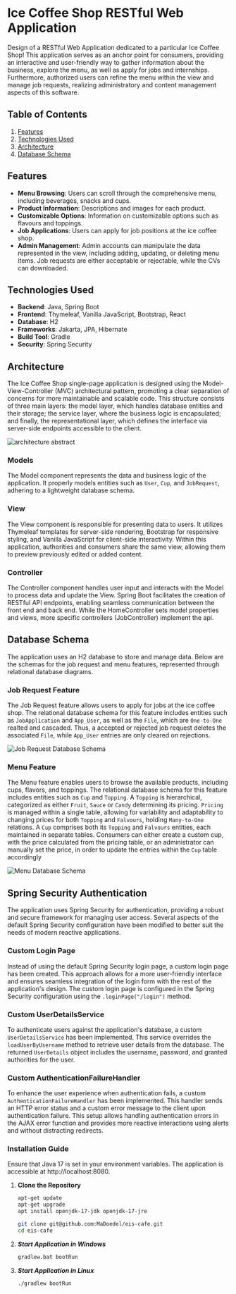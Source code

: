 # Ice Coffee Shop RESTful Web Application

Design of a RESTful Web Application dedicated to a particular Ice Coffee Shop! This application serves as an anchor point for consumers, providing an interactive and user-friendly way to gather information about the business, explore the menu, as well as apply for jobs and internships. Furthermore, authorized users can refine the menu within the view and manage job requests, realizing administratory and content management aspects of this software.

## Table of Contents

1. [Features](#features)
2. [Technologies Used](#technologies-used)
3. [Architecture](#architecture)
4. [Database Schema](#database-schema)

## Features

- **Menu Browsing**: Users can scroll through the comprehensive menu, including beverages, snacks and cups.
- **Product Information**: Descriptions and images for each product.
- **Customizable Options**: Information on customizable options such as flavours and toppings.
- **Job Applications**: Users can apply for job positions at the ice coffee shop.
- **Admin Management**: Admin accounts can manipulate the data represented in the view, including adding, updating, or deleting menu items. Job requests are either acceptable or rejectable, while the CVs can downloaded.

## Technologies Used

- **Backend**: Java, Spring Boot
- **Frontend**: Thymeleaf, Vanilla JavaScript, Bootstrap, React
- **Database**: H2
- **Frameworks**: Jakarta, JPA, Hibernate
- **Build Tool**: Gradle
- **Security**: Spring Security

## Architecture

The Ice Coffee Shop single-page application is designed using the Model-View-Controller (MVC) architectural pattern, promoting a clear separation of concerns for more maintainable and scalable code. This structure consists of three main layers: the model layer, which handles database entities and their storage; the service layer, where the business logic is encapsulated; and finally, the representational layer, which defines the interface via server-side endpoints accessible to the client.

![architecture abstract](docs/layered.png)

### Models

The Model component represents the data and business logic of the application. It properly models entities such as `User`, `Cup`, and `JobRequest`, adhering to a lightweight database schema.

### View

The View component is responsible for presenting data to users. It utilizes Thymeleaf templates for server-side rendering, Bootstrap for responsive styling, and Vanilla JavaScript for client-side interactivity. Within this application, authorities and consumers share the same view, allowing them to preview previously edited or added content.

### Controller

The Controller component handles user input and interacts with the Model to process data and update the View. Spring Boot facilitates the creation of RESTful API endpoints, enabling seamless communication between the front end and back end. While the HomeController sets model properties and views, more specific controllers (JobController) implement the api.

## Database Schema

The application uses an H2 database to store and manage data. Below are the schemas for the job request and menu features, represented through relational database diagrams.

### Job Request Feature

The Job Request feature allows users to apply for jobs at the ice coffee shop. The relational database schema for this feature includes entities such as `JobApplication` and `App_User`, as well as the `File`, which are `One-to-One` realted and cascaded. Thus, a accepted or rejected job request deletes the associated `File`, while `App_User` entries are only cleared on rejections.

![Job Request Database Schema](docs/JobRequest.png)

### Menu Feature

The Menu feature enables users to browse the available products, including cups, flavors, and toppings. The relational database schema for this feature includes entities such as `Cup` and `Topping`. A `Topping` is hierarchical, categorized as either `Fruit`,  `Sauce` or  `Candy` determining its pricing. `Pricing` is managed within a single table, allowing for variability and adaptability to changing prices for both `Topping` and `Falvours`, holding `Many-to-One` relations. A `Cup` comprises both its `Topping` and `Falvours` entities, each maintained in separate tables. Consumers can either create a custom cup, with the price calculated from the pricing table, or an administrator can manually set the price, in order to update the entries within the `Cup` table accordingly

![Menu Database Schema](docs/ice.png)

## Spring Security Authentication

The application uses Spring Security for authentication, providing a robust and secure framework for managing user access. Several aspects of the default Spring Security configuration have been modified to better suit the needs of modern reactive applications.

### Custom Login Page

Instead of using the default Spring Security login page, a custom login page has been created. This approach allows for a more user-friendly interface and ensures seamless integration of the login form with the rest of the application's design. The custom login page is configured in the Spring Security configuration using the `.loginPage("/login")` method.

### Custom UserDetailsService

To authenticate users against the application's database, a custom `UserDetailsService` has been implemented. This service overrides the `loadUserByUsername` method to retrieve user details from the database. The returned `UserDetails` object includes the username, password, and granted authorities for the user. 

### Custom AuthenticationFailureHandler

To enhance the user experience when authentication fails, a custom `AuthenticationFailureHandler` has been implemented. This handler sends an HTTP error status and a custom error message to the client upon authentication failure. This setup allows handling authentication errors in the AJAX error function and provides more reactive interactions using alerts and without distracting redirects.

### Installation Guide

Ensure that Java 17 is set in your environment variables. The application is accessible at http://localhost:8080.

1. **Clone the Repository**
    ```bash
    apt-get update
    apt-get upgrade
    apt install openjdk-17-jdk openjdk-17-jre

    git clone git@github.com:MaDoedel/eis-cafe.git
    cd eis-cafe
    ```
2. ***Start Application in Windows***
    ```bash
    gradlew.bat bootRun        
    ```

2. ***Start Application in Linux***
    ```bash
    ./gradlew bootRun
    ```

